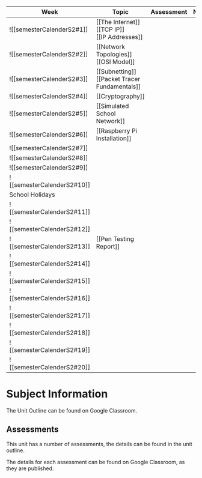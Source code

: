 
| Week                       | Topic | Assessment | Notes |     |
| -------------------------- | ----- | ---------- | ----- | --- |
| ![[semesterCalenderS2#1]]  | [[The Internet]] <br>[[TCP IP]] <br> [[IP Addresses]]      |            |       |     |
| ![[semesterCalenderS2#2]]  | [[Network Topologies]] <br> [[OSI Model]]     |            |       |     |
| ![[semesterCalenderS2#3]]  | [[Subnetting]]<br>[[Packet Tracer Fundamentals]]      |            |       |     |
| ![[semesterCalenderS2#4]]  |  [[Cryptography]]     |            |       |     |
| ![[semesterCalenderS2#5]]  | [[Simulated School Network]]      |            |       |     |
| ![[semesterCalenderS2#6]]  | [[Raspberry Pi Installation]]      |            |       |     |
| ![[semesterCalenderS2#7]]  |       |            |       |     |
| ![[semesterCalenderS2#8]]  |       |            |       |     |
| ![[semesterCalenderS2#9]]  |       |            |       |     |
| ![[semesterCalenderS2#10]] |       |            |       |     |
| School Holidays            |       |            |       |     |
| ![[semesterCalenderS2#11]] |       |            |       |     |
| ![[semesterCalenderS2#12]] |       |            |       |     |
| ![[semesterCalenderS2#13]] | [[Pen Testing Report]]      |            |       |     |
| ![[semesterCalenderS2#14]] |       |            |       |     |
| ![[semesterCalenderS2#15]] |       |            |       |     |
| ![[semesterCalenderS2#16]] |       |            |       |     |
| ![[semesterCalenderS2#17]] |       |            |       |     |
| ![[semesterCalenderS2#18]] |       |            |       |     |
| ![[semesterCalenderS2#19]] |       |            |       |     |
| ![[semesterCalenderS2#20]] |       |            |       |     |
# Subject Information

The Unit Outline can be found on Google Classroom.

## Assessments

This unit has a number of assessments, the details can be found in the unit outline.

The details for each assessment can be found on Google Classroom, as they are published.


